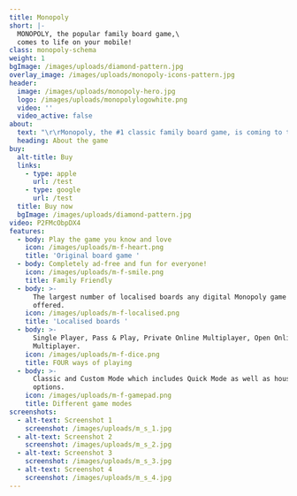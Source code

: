 ```yaml
---
title: Monopoly
short: |-
  MONOPOLY, the popular family board game,\
  comes to life on your mobile!
class: monopoly-schema
weight: 1
bgImage: /images/uploads/diamond-pattern.jpg
overlay_image: /images/uploads/monopoly-icons-pattern.jpg
header:
  image: /images/uploads/monopoly-hero.jpg
  logo: /images/uploads/monopolylogowhite.png
  video: ''
  video_active: false
about:
  text: "\r\rMonopoly, the #1 classic family board game, is coming to the App Store and Google Play this winter. Fans of the board game can now experience the thrill of bankrupting their friends and family online or in local multiplayer. The game will be ad-free and easy to pick up, everyone can play it!"
  heading: About the game
buy:
  alt-title: Buy
  links:
    - type: apple
      url: /test
    - type: google
      url: /test
  title: Buy now
  bgImage: /images/uploads/diamond-pattern.jpg
video: P2FMcObpDX4
features:
  - body: Play the game you know and love
    icon: /images/uploads/m-f-heart.png
    title: 'Original board game '
  - body: Completely ad-free and fun for everyone!
    icon: /images/uploads/m-f-smile.png
    title: Family Friendly
  - body: >-
      The largest number of localised boards any digital Monopoly game has ever
      offered.
    icon: /images/uploads/m-f-localised.png
    title: 'Localised boards '
  - body: >-
      Single Player, Pass & Play, Private Online Multiplayer, Open Online
      Multiplayer.
    icon: /images/uploads/m-f-dice.png
    title: FOUR ways of playing
  - body: >-
      Classic and Custom Mode which includes Quick Mode as well as house-rule
      options.
    icon: /images/uploads/m-f-gamepad.png
    title: Different game modes
screenshots:
  - alt-text: Screenshot 1
    screenshot: /images/uploads/m_s_1.jpg
  - alt-text: Screenshot 2
    screenshot: /images/uploads/m_s_2.jpg
  - alt-text: Screenshot 3
    screenshot: /images/uploads/m_s_3.jpg
  - alt-text: Screenshot 4
    screenshot: /images/uploads/m_s_4.jpg
---
```


